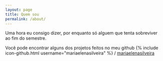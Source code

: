 ```yaml
---
layout: page
title: Quem sou
permalink: /about/
---
```


Uma hora eu consigo dizer, por enquanto só alguem que tenta sobreviver ao fim do semestre.

Você pode encontrar alguns dos projetos feitos no meu github
{% include icon-github.html username="mariaelenasilveira" %} /
[mariaelenasilveira](https://github.com/mariaelenasilveira)
